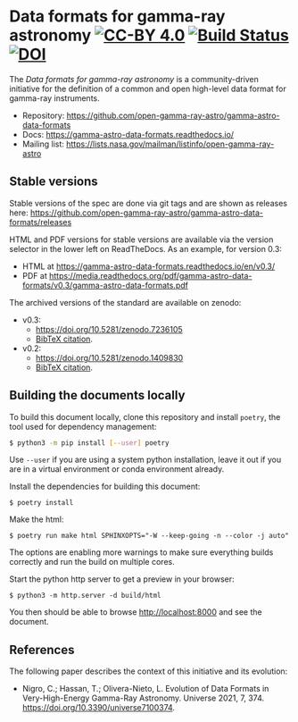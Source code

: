 # Data formats for gamma-ray astronomy [![CC-BY 4.0](https://licensebuttons.net/l/by/4.0/88x31.png)](https://creativecommons.org/licenses/by/4.0/) [![Build Status](https://travis-ci.com/open-gamma-ray-astro/gamma-astro-data-formats.svg?branch=master)](https://travis-ci.com/open-gamma-ray-astro/gamma-astro-data-formats) [![DOI](https://zenodo.org/badge/DOI/10.5281/zenodo.7236105.svg)](https://doi.org/10.5281/zenodo.7236105)

The _Data formats for gamma-ray astronomy_ is a community-driven initiative for the definition of a common and open high-level data format for gamma-ray instruments.

* Repository: https://github.com/open-gamma-ray-astro/gamma-astro-data-formats
* Docs: https://gamma-astro-data-formats.readthedocs.io/
* Mailing list: https://lists.nasa.gov/mailman/listinfo/open-gamma-ray-astro

## Stable versions

Stable versions of the spec are done via git tags and are shown as releases here:
https://github.com/open-gamma-ray-astro/gamma-astro-data-formats/releases

HTML and PDF versions for stable versions are available via the version selector
in the lower left on ReadTheDocs. As an example, for version 0.3:

- HTML at <https://gamma-astro-data-formats.readthedocs.io/en/v0.3/>
- PDF at <https://media.readthedocs.org/pdf/gamma-astro-data-formats/v0.3/gamma-astro-data-formats.pdf>


The archived versions of the standard are available on zenodo:
- v0.3:
  - <https://doi.org/10.5281/zenodo.7236105>
  - [BibTeX citation](https://zenodo.org/record/7236105/export/hx#.W5EBLNgzY_U).
- v0.2:
  - <https://doi.org/10.5281/zenodo.1409830>
  - [BibTeX citation](https://zenodo.org/record/1409831/export/hx#.W5EBLNgzY_U).

## Building the documents locally

To build this document locally, clone this repository and install `poetry`,
the tool used for dependency management:
```bash
$ python3 -m pip install [--user] poetry
```
Use `--user` if you are using a system python installation, leave it out if
you are in a virtual environment or conda environment already.

Install the dependencies for building this document:
```
$ poetry install
```

Make the html:
```
$ poetry run make html SPHINXOPTS="-W --keep-going -n --color -j auto"
```

The options are enabling more warnings to make sure everything builds correctly
and run the build on multiple cores.

Start the python http server to get a preview in your browser:
```
$ python3 -m http.server -d build/html
```

You then should be able to browse <http://localhost:8000> and see the document.

## References

The following paper describes the context of this initiative and its evolution:

- Nigro, C.; Hassan, T.; Olivera-Nieto, L. Evolution of Data Formats in Very-High-Energy Gamma-Ray Astronomy. Universe 2021, 7, 374. https://doi.org/10.3390/universe7100374.

